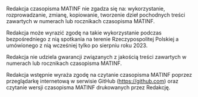 Redakcja czasopisma MATINF nie zgadza się na: wykorzystanie, rozprowadzanie, zmianę, kopiowanie, tworzenie dzieł pochodnych treści zawartych w numerach lub rocznikach czasopisma MATINF.

Redakcja może wyrazić zgodę na takie wykorzystanie podczas bezpośredniego z nią spotkania na terenie Rzeczypospolitej Polskiej a umówionego z nią wcześniej tylko po sierpniu roku 2023.

Redakcja nie udziela gwarancji związanych z jakością treści zawartych w numerach lub rocznikach czasopisma MATINF.

Redakcja wstępnie wyraża zgodę na czytanie czasopisma MATINF poprzez przeglądarkę internetową w serwisie GitHub (https://github.com) oraz czytanie wersji czasopisma MATINF drukowanych przez Redakcję.

